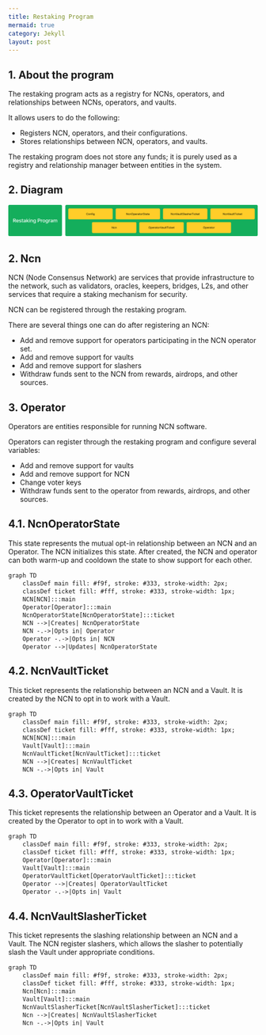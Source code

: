 ```yaml
---
title: Restaking Program
mermaid: true
category: Jekyll
layout: post
---
```


## 1. About the program

The restaking program acts as a registry for NCNs, operators, and relationships between NCNs, operators, and vaults.

It allows users to do the following:

- Registers NCN, operators, and their configurations.
- Stores relationships between NCN, operators, and vaults.

The restaking program does not store any funds; it is purely used as a registry and relationship manager between
entities in the system.

## 2. Diagram

![Restaking Accounts](../assets/restaking_accounts.png)

## 2. Ncn

NCN (Node Consensus Network) are services that provide infrastructure to the network, such as validators, oracles, keepers, bridges, L2s, and
other services that require a staking mechanism for security.

NCN can be registered through the restaking program.

There are several things one can do after registering an NCN:

- Add and remove support for operators participating in the NCN operator set.
- Add and remove support for vaults
- Add and remove support for slashers
- Withdraw funds sent to the NCN from rewards, airdrops, and other sources.

## 3. Operator

Operators are entities responsible for running NCN software.

Operators can register through the restaking program and configure several variables:

- Add and remove support for vaults
- Add and remove support for NCN
- Change voter keys
- Withdraw funds sent to the operator from rewards, airdrops, and other sources.

## 4.1. NcnOperatorState

This state represents the mutual opt-in relationship between an NCN and an Operator. The NCN initializes this state. After created, the NCN and operator can both warm-up and cooldown the state to show support for each other.

```mermaid
graph TD
    classDef main fill: #f9f, stroke: #333, stroke-width: 2px;
    classDef ticket fill: #fff, stroke: #333, stroke-width: 1px;
    NCN[NCN]:::main
    Operator[Operator]:::main
    NcnOperatorState[NcnOperatorState]:::ticket
    NCN -->|Creates| NcnOperatorState
    NCN -.->|Opts in| Operator
    Operator -.->|Opts in| NCN
    Operator -->|Updates| NcnOperatorState
```

## 4.2. NcnVaultTicket

This ticket represents the relationship between an NCN and a Vault. It is created by the NCN to opt in to work with a Vault.

```mermaid
graph TD
    classDef main fill: #f9f, stroke: #333, stroke-width: 2px;
    classDef ticket fill: #fff, stroke: #333, stroke-width: 1px;
    NCN[NCN]:::main
    Vault[Vault]:::main
    NcnVaultTicket[NcnVaultTicket]:::ticket
    NCN -->|Creates| NcnVaultTicket
    NCN -.->|Opts in| Vault
```

## 4.3. OperatorVaultTicket

This ticket represents the relationship between an Operator and a Vault. It is created by the Operator to opt in to work with a Vault.

```mermaid
graph TD
    classDef main fill: #f9f, stroke: #333, stroke-width: 2px;
    classDef ticket fill: #fff, stroke: #333, stroke-width: 1px;
    Operator[Operator]:::main
    Vault[Vault]:::main
    OperatorVaultTicket[OperatorVaultTicket]:::ticket
    Operator -->|Creates| OperatorVaultTicket
    Operator -.->|Opts in| Vault
```

## 4.4. NcnVaultSlasherTicket

This ticket represents the slashing relationship between an NCN and a Vault. The NCN register slashers, which allows the slasher to potentially slash the Vault under appropriate conditions.

```mermaid
graph TD
    classDef main fill: #f9f, stroke: #333, stroke-width: 2px;
    classDef ticket fill: #fff, stroke: #333, stroke-width: 1px;
    Ncn[Ncn]:::main
    Vault[Vault]:::main
    NcnVaultSlasherTicket[NcnVaultSlasherTicket]:::ticket
    Ncn -->|Creates| NcnVaultSlasherTicket
    Ncn -.->|Opts in| Vault
```
